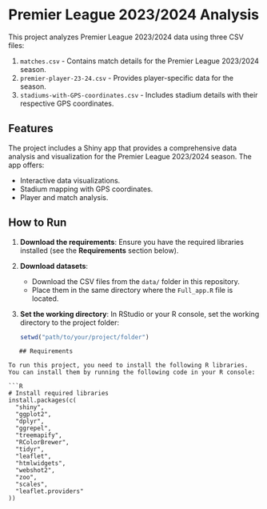 # Premier League 2023/2024 Analysis

This project analyzes Premier League 2023/2024 data using three CSV files:
1. `matches.csv` - Contains match details for the Premier League 2023/2024 season.
2. `premier-player-23-24.csv` - Provides player-specific data for the season.
3. `stadiums-with-GPS-coordinates.csv` - Includes stadium details with their respective GPS coordinates.

## Features
The project includes a Shiny app that provides a comprehensive data analysis and visualization for the Premier League 2023/2024 season. The app offers:
- Interactive data visualizations.
- Stadium mapping with GPS coordinates.
- Player and match analysis.

## How to Run
1. **Download the requirements**: Ensure you have the required libraries installed (see the **Requirements** section below).

2. **Download datasets**: 
   - Download the CSV files from the `data/` folder in this repository.
   - Place them in the same directory where the `Full_app.R` file is located.

3. **Set the working directory**:
   In RStudio or your R console, set the working directory to the project folder:
   ```R
   setwd("path/to/your/project/folder")

```
   ## Requirements

To run this project, you need to install the following R libraries. You can install them by running the following code in your R console:

```R
# Install required libraries
install.packages(c(
  "shiny",
  "ggplot2",
  "dplyr",
  "ggrepel",
  "treemapify",
  "RColorBrewer",
  "tidyr",
  "leaflet",
  "htmlwidgets",
  "webshot2",
  "zoo",
  "scales",
  "leaflet.providers"
))
```
